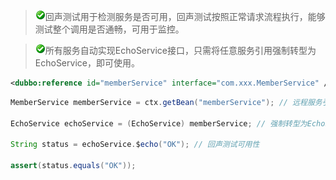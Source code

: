 > ![warning](../sources/images/check.gif)回声测试用于检测服务是否可用，回声测试按照正常请求流程执行，能够测试整个调用是否通畅，可用于监控。

> ![warning](../sources/images/check.gif)所有服务自动实现EchoService接口，只需将任意服务引用强制转型为EchoService，即可使用。

```xml
<dubbo:reference id="memberService" interface="com.xxx.MemberService" />
```

```java
MemberService memberService = ctx.getBean("memberService"); // 远程服务引用
 
EchoService echoService = (EchoService) memberService; // 强制转型为EchoService
 
String status = echoService.$echo("OK"); // 回声测试可用性
 
assert(status.equals("OK"));
```
